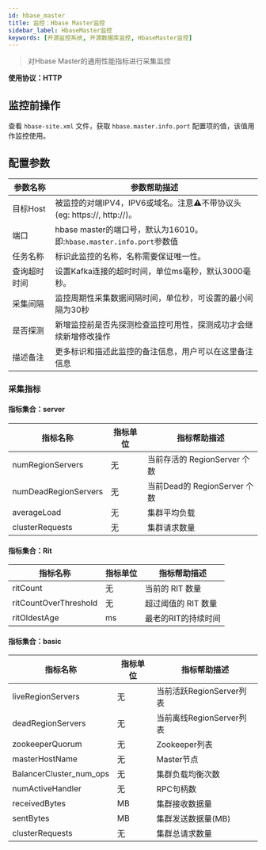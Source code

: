 ```yaml
---
id: hbase_master  
title: 监控：Hbase Master监控    
sidebar_label: HbaseMaster监控
keywords: [开源监控系统, 开源数据库监控, HbaseMaster监控]
---
```

> 对Hbase Master的通用性能指标进行采集监控

**使用协议：HTTP**

## 监控前操作

查看 `hbase-site.xml` 文件，获取 `hbase.master.info.port` 配置项的值，该值用作监控使用。

## 配置参数


| 参数名称     | 参数帮助描述                                                              |
| ------------ | ------------------------------------------------------------------------- |
| 目标Host     | 被监控的对端IPV4，IPV6或域名。注意⚠️不带协议头(eg: https://, http://)。 |
| 端口         | hbase master的端口号，默认为16010。即:`hbase.master.info.port`参数值      |
| 任务名称     | 标识此监控的名称，名称需要保证唯一性。                                    |
| 查询超时时间 | 设置Kafka连接的超时时间，单位ms毫秒，默认3000毫秒。                       |
| 采集间隔     | 监控周期性采集数据间隔时间，单位秒，可设置的最小间隔为30秒                |
| 是否探测     | 新增监控前是否先探测检查监控可用性，探测成功才会继续新增修改操作          |
| 描述备注     | 更多标识和描述此监控的备注信息，用户可以在这里备注信息                    |

### 采集指标

#### 指标集合：server


| 指标名称             | 指标单位 | 指标帮助描述                 |
| -------------------- |----| ---------------------------- |
| numRegionServers     | 无  | 当前存活的 RegionServer 个数 |
| numDeadRegionServers | 无   | 当前Dead的 RegionServer 个数 |
| averageLoad          | 无  | 集群平均负载                 |
| clusterRequests      | 无   | 集群请求数量                 |

#### 指标集合：Rit


| 指标名称              | 指标单位 | 指标帮助描述        |
| --------------------- | ------ | ------------------- |
| ritCount              | 无      | 当前的 RIT 数量     |
| ritCountOverThreshold | 无      | 超过阈值的 RIT 数量 |
| ritOldestAge          | ms     | 最老的RIT的持续时间 |

#### 指标集合：basic


| 指标名称                | 指标单位 | 指标帮助描述             |
| ----------------------- | ----- | ------------------------ |
| liveRegionServers       | 无    | 当前活跃RegionServer列表 |
| deadRegionServers       | 无    | 当前离线RegionServer列表 |
| zookeeperQuorum         | 无    | Zookeeper列表            |
| masterHostName          | 无    | Master节点               |
| BalancerCluster_num_ops | 无     | 集群负载均衡次数         |
| numActiveHandler        | 无     | RPC句柄数                |
| receivedBytes           | MB    | 集群接收数据量           |
| sentBytes               | MB    | 集群发送数据量(MB)       |
| clusterRequests         | 无     | 集群总请求数量           |
